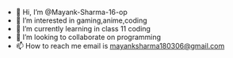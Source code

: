 - 👋 Hi, I’m @Mayank-Sharma-16-op
- 👀 I’m interested in gaming,anime,coding
- 🌱 I’m currently learning in class 11 coding 
- 💞️ I’m looking to collaborate on programming
- 📫 How to reach me email is mayanksharma180306@gmail.com

<!---
Mayank-Sharma-16-op/Mayank-Sharma-16-op is a ✨ special ✨ repository because its `README.md` (this file) appears on your GitHub profile.
You can click the Preview link to take a look at your changes.
--->
